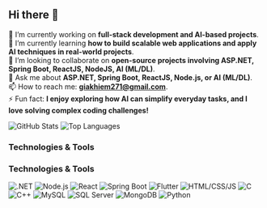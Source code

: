 ## Hi there 👋


<!--**giakhiem03/giakhiem03** is a ✨ _special_ ✨ repository because its `README.md` (this file) appears on your GitHub profile.

Here are some ideas to get you started:
-->
🔭 I’m currently working on **full-stack development and AI-based projects**.  
🌱 I’m currently learning **how to build scalable web applications and apply AI techniques in real-world projects**.  
👯 I’m looking to collaborate on **open-source projects involving ASP.NET, Spring Boot, ReactJS, NodeJS, AI (ML/DL)**.  <!--🤔 I’m looking for help with **optimizing AI models for real-world deployment and learning DevOps practices**.  -->  
💬 Ask me about **ASP.NET, Spring Boot, ReactJS, Node.js, or AI (ML/DL)**.  
📫 How to reach me: **giakhiem271@gmail.com**.  
⚡ Fun fact: **I enjoy exploring how AI can simplify everyday tasks, and I love solving complex coding challenges!**  


![GitHub Stats](https://github-readme-stats.vercel.app/api?username=giakhiem03&show_icons=true&theme=radical)
![Top Languages](https://github-readme-stats.vercel.app/api/top-langs/?username=giakhiem03&layout=compact&theme=radical)


### Technologies & Tools
### Technologies & Tools
![.NET](https://skillicons.dev/icons?i=dotnet) ![Node.js](https://skillicons.dev/icons?i=nodejs) ![React](https://skillicons.dev/icons?i=react)
![Spring Boot](https://skillicons.dev/icons?i=spring) ![Flutter](https://skillicons.dev/icons?i=flutter)
![HTML/CSS/JS](https://skillicons.dev/icons?i=html,css,js)
![C](https://skillicons.dev/icons?i=c) ![C++](https://skillicons.dev/icons?i=cpp)
![MySQL](https://skillicons.dev/icons?i=mysql) ![SQL Server](https://skillicons.dev/icons?i=mssql) ![MongoDB](https://skillicons.dev/icons?i=mongodb)
![Python](https://skillicons.dev/icons?i=python)








